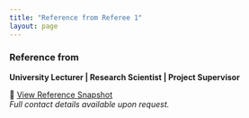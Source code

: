 ```yaml
---
title: "Reference from Referee 1"
layout: page
---
```


### Reference from
**University Lecturer | Research Scientist | Project Supervisor**

📄 [View Reference Snapshot](/assets/snapshot1.png)  
*Full contact details available upon request.*
